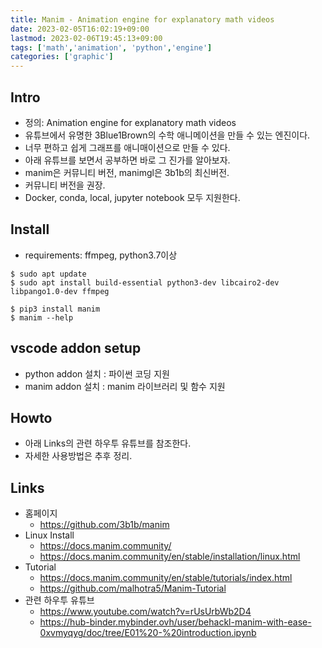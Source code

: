 ```yaml
---
title: Manim - Animation engine for explanatory math videos 
date: 2023-02-05T16:02:19+09:00
lastmod: 2023-02-06T19:45:13+09:00
tags: ['math','animation', 'python','engine']
categories: ['graphic']
---
```


## Intro
* 정의: Animation engine for explanatory math videos 
* 유튜브에서 유명한 3Blue1Brown의 수학 애니메이션을 만들 수 있는 엔진이다.
* 너무 편하고 쉽게 그래프를 애니매이션으로 만들 수 있다.
* 아래 유튜브를 보면서 공부하면 바로 그 진가를 알아보자.
* manim은 커뮤니티 버전, manimgl은 3b1b의 최신버전.
* 커뮤니티 버전을 권장.
* Docker, conda, local, jupyter notebook 모두 지원한다.


## Install
* requirements: ffmpeg, python3.7이상

```
$ sudo apt update
$ sudo apt install build-essential python3-dev libcairo2-dev libpango1.0-dev ffmpeg

$ pip3 install manim
$ manim --help
```

## vscode addon setup
* python addon 설치 : 파이썬 코딩 지원
* manim addon 설치 : manim 라이브러리 및 함수 지원

## Howto
* 아래 Links의 관련 하우투 유튜브를 참조한다.
* 자세한 사용방법은 추후 정리.

## Links
* 홈페이지
  - https://github.com/3b1b/manim
* Linux Install
  - https://docs.manim.community/
  - https://docs.manim.community/en/stable/installation/linux.html
* Tutorial 
  - <https://docs.manim.community/en/stable/tutorials/index.html>
  - <https://github.com/malhotra5/Manim-Tutorial>
* 관련 하우투 유튜브 
  - https://www.youtube.com/watch?v=rUsUrbWb2D4
  - https://hub-binder.mybinder.ovh/user/behackl-manim-with-ease-0xvmyqyg/doc/tree/E01%20-%20introduction.ipynb

